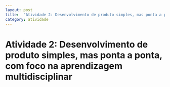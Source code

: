 ```yaml
---
layout: post
title:  "Atividade 2: Desenvolvimento de produto simples, mas ponta a ponta, com foco na aprendizagem multidisciplinar"
category: atividade
---
```


# Atividade 2: Desenvolvimento de produto simples, mas ponta a ponta, com foco na aprendizagem multidisciplinar

